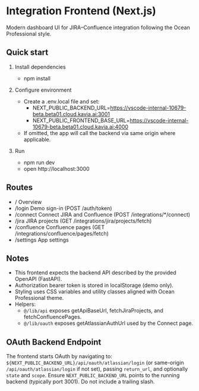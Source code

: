 # Integration Frontend (Next.js)

Modern dashboard UI for JIRA–Confluence integration following the Ocean Professional style.

## Quick start

1. Install dependencies
   - npm install

2. Configure environment
   - Create a .env.local file and set:
     - NEXT_PUBLIC_BACKEND_URL=https://vscode-internal-10679-beta.beta01.cloud.kavia.ai:3001
     - NEXT_PUBLIC_FRONTEND_BASE_URL=https://vscode-internal-10679-beta.beta01.cloud.kavia.ai:4000
   - If omitted, the app will call the backend via same origin where applicable.

3. Run
   - npm run dev
   - open http://localhost:3000

## Routes

- /                Overview
- /login           Demo sign-in (POST /auth/token)
- /connect         Connect JIRA and Confluence (POST /integrations/*/connect)
- /jira            JIRA projects (GET /integrations/jira/projects/fetch)
- /confluence      Confluence pages (GET /integrations/confluence/pages/fetch)
- /settings        App settings

## Notes

- This frontend expects the backend API described by the provided OpenAPI (FastAPI).
- Authorization bearer token is stored in localStorage (demo only).
- Styling uses CSS variables and utility classes aligned with Ocean Professional theme.
- Helpers:
  - `@/lib/api` exposes getApiBaseUrl, fetchJiraProjects, and fetchConfluencePages.
  - `@/lib/oauth` exposes getAtlassianAuthUrl used by the Connect page.

## OAuth Backend Endpoint
The frontend starts OAuth by navigating to:
`${NEXT_PUBLIC_BACKEND_URL}/api/oauth/atlassian/login` (or same-origin `/api/oauth/atlassian/login` if not set),
passing `return_url`, and optionally `state` and `scope`. Ensure `NEXT_PUBLIC_BACKEND_URL` points to the running backend (typically port 3001). Do not include a trailing slash.

